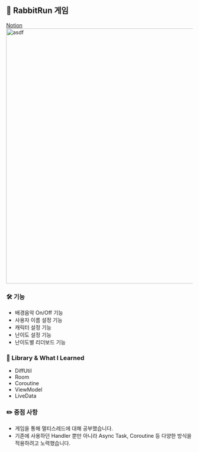 ## 👋 RabbitRun 게임
[Notion](https://www.notion.so/softsquared/RabbitRun-9cf42cab92f84557840854c13597e43d)   
<img width="690" alt="asdf" src="https://user-images.githubusercontent.com/89892954/136998941-a4436c13-6380-4caa-8f99-1c153714d050.png">   
### 🛠 기능
+ 배경음악 On/Off 기능
+ 사용자 이름 설정 기능
+ 캐릭터 설정 기능
+ 난이도 설정 기능
+ 난이도별 리더보드 기능

### 📗 Library & What I Learned
+ DiffUtil
+ Room
+ Coroutine
+ ViewModel
+ LiveData

### ✏️ 중점 사항   
+ 게임을 통해 멀티스레드에 대해 공부했습니다.
+ 기존에 사용하던 Handler 뿐만 아니라 Async Task, Coroutine 등 다양한 방식을 적용하려고 노력했습니다.
